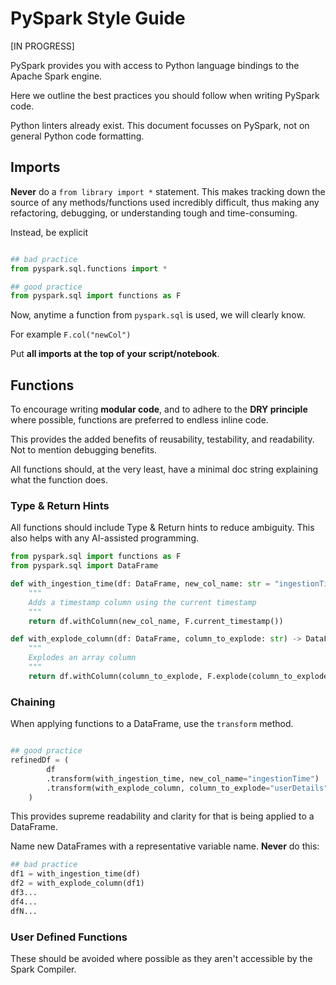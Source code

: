 # **PySpark Style Guide**

[IN PROGRESS]

PySpark provides you with access to Python language bindings to the Apache Spark engine.

Here we outline the best practices you should follow when writing PySpark code.

Python linters already exist. This document focusses on PySpark,  not on general Python code formatting.


## **Imports**

**Never** do a ```from library import *``` statement. This makes tracking down the source of any methods/functions used incredibly difficult, thus making any refactoring, debugging, or understanding tough and time-consuming.

Instead, be explicit


```python

## bad practice
from pyspark.sql.functions import *

## good practice
from pyspark.sql import functions as F
```

Now, anytime a function from ```pyspark.sql``` is used, we will clearly know.

For example ```F.col("newCol")```

Put **all imports at the top of your script/notebook**.


## **Functions**

To encourage writing **modular code**, and to adhere to the **DRY principle** where possible, functions are preferred to endless inline code.

This provides the added benefits of reusability, testability, and readability. Not to mention debugging benefits.

All functions should, at the very least, have a minimal doc string explaining what the function does.

### **Type & Return Hints**

All functions should include Type & Return hints to reduce ambiguity. This also helps with any AI-assisted programming.

```python
from pyspark.sql import functions as F
from pyspark.sql import DataFrame

def with_ingestion_time(df: DataFrame, new_col_name: str = "ingestionTime") -> DataFrame:
    """
    Adds a timestamp column using the current timestamp
    """
    return df.withColumn(new_col_name, F.current_timestamp())

def with_explode_column(df: DataFrame, column_to_explode: str) -> DataFrame:
    """
    Explodes an array column
    """
    return df.withColumn(column_to_explode, F.explode(column_to_explode))
```

### **Chaining**

When applying functions to a DataFrame, use the ```transform``` method.

```python

## good practice
refinedDf = (
        df
        .transform(with_ingestion_time, new_col_name="ingestionTime")
        .transform(with_explode_column, column_to_explode="userDetails")
    )
```
This provides supreme readability and clarity for that is being applied to a DataFrame.

Name new DataFrames with a representative variable name. **Never** do this:

```python
## bad practice
df1 = with_ingestion_time(df)
df2 = with_explode_column(df1)
df3...
df4...
dfN...
```

### **User Defined Functions**

These should be avoided where possible as they aren't accessible by the Spark Compiler.